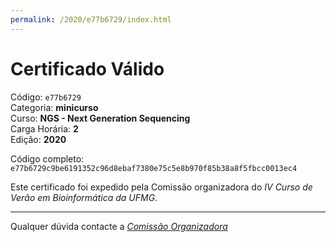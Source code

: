 ```yaml
---
permalink: /2020/e77b6729/index.html
---
```


# Certificado Válido

Código: `e77b6729`<br>
Categoria: **minicurso**<br>
Curso: **NGS - Next Generation Sequencing**<br>
Carga Horária: **2**<br>
Edição: **2020**<br>


Código completo: `e77b6729c9be6191352c96d8ebaf7380e75c5e8b970f85b38a8f5fbcc0013ec4`


Este certificado foi expedido pela Comissão organizadora do *IV Curso de Verão em Bioinformática da UFMG*.

----

Qualquer dúvida contacte a [_Comissão Organizadora_](<mailto:cursobioinfoufmg@gmail.com$subject=[Certificados]>)


